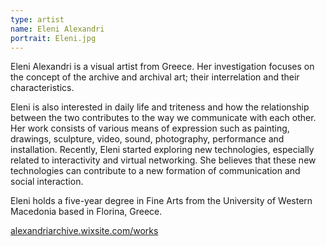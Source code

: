 ```yaml
---
type: artist
name: Eleni Alexandri
portrait: Eleni.jpg
---
```


Eleni Alexandri is a visual artist from Greece. Her investigation focuses on the concept of the archive and archival art; their interrelation and their characteristics. 
 
Eleni is also interested in daily life and triteness and how the relationship between the two contributes to the way we communicate with each other. Her work consists of various means of expression such as painting, drawings, sculpture, video, sound, photography, performance and installation. Recently, Eleni started exploring new technologies, especially related to interactivity and virtual networking. She believes that these new technologies can contribute to a new formation of communication and social interaction. 
 
Eleni holds a five-year degree in Fine Arts from the University of Western Macedonia based in Florina, Greece.
 
[alexandriarchive.wixsite.com/works](http://alexandriarchive.wixsite.com/works)
